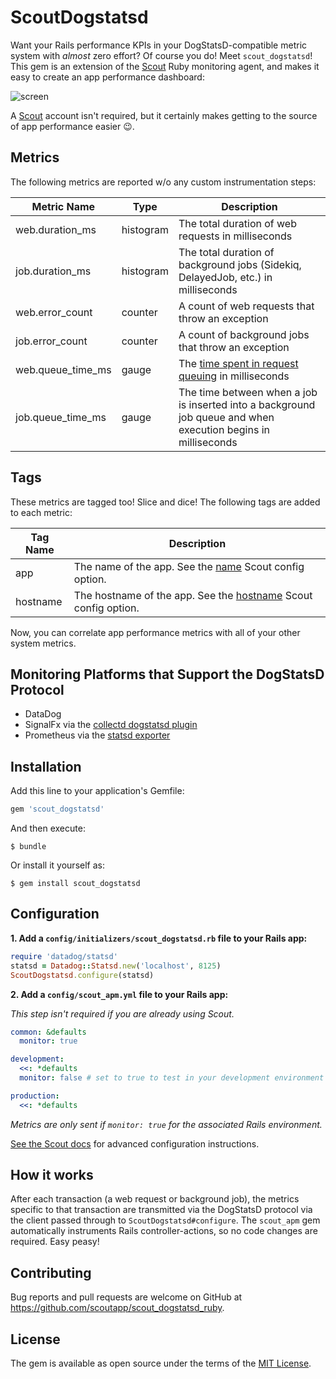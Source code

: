# ScoutDogstatsd

Want your Rails performance KPIs in your DogStatsD-compatible metric system with _almost_ zero effort? Of course you do! Meet `scout_dogstatsd`! This gem is an extension of the [Scout](https://scoutapp.com) Ruby monitoring agent, and makes it easy to create an app performance dashboard:

![screen](https://s3-us-west-1.amazonaws.com/scout-blog/scout_dogstatsd/datadog_screen.png)

A [Scout](https://scoutapp.com) account isn't required, but it certainly makes getting to the source of app performance easier 😉.

## Metrics 

The following metrics are reported w/o any custom instrumentation steps:

| Metric Name | Type | Description |
| - | - | - |
web.duration_ms | histogram | The total duration of web requests in milliseconds
job.duration_ms | histogram | The total duration of background jobs (Sidekiq, DelayedJob, etc.) in milliseconds
web.error_count | counter | A count of web requests that throw an exception
job.error_count | counter | A count of background jobs that throw an exception
web.queue_time_ms | gauge | The [time spent in request queuing](http://help.apm.scoutapp.com/#request-queuing) in milliseconds
job.queue_time_ms | gauge | The time between when a job is inserted into a background job queue and when execution begins in milliseconds

## Tags

These metrics are tagged too! Slice and dice! The following tags are added to each metric:

| Tag Name | Description |
| - | - |
app | The name of the app. See the [name](http://help.apm.scoutapp.com/#name) Scout config option.
hostname | The hostname of the app. See the [hostname](http://help.apm.scoutapp.com/#hostname) Scout config option.

Now, you can correlate app performance metrics with all of your other system metrics.

## Monitoring Platforms that Support the DogStatsD Protocol

* DataDog
* SignalFx via the [collectd dogstatsd plugin](https://github.com/signalfx/signalfx-collectd-plugin/blob/master/src/dogstatsd.py)
* Prometheus via the [statsd exporter](https://github.com/prometheus/statsd_exporter)

## Installation

Add this line to your application's Gemfile:

```ruby
gem 'scout_dogstatsd'
```

And then execute:

    $ bundle

Or install it yourself as:

    $ gem install scout_dogstatsd

## Configuration

__1. Add a `config/initializers/scout_dogstatsd.rb` file to your Rails app:__

```ruby
require 'datadog/statsd'
statsd = Datadog::Statsd.new('localhost', 8125)
ScoutDogstatsd.configure(statsd)
```

__2. Add a `config/scout_apm.yml` file to your Rails app:__

_This step isn't required if you are already using Scout._

```yaml
common: &defaults
  monitor: true

development:
  <<: *defaults
  monitor: false # set to true to test in your development environment

production:
  <<: *defaults
```

_Metrics are only sent if `monitor: true` for the associated Rails environment._

[See the Scout docs](http://help.apm.scoutapp.com/#ruby-agent) for advanced configuration instructions.

## How it works

After each transaction (a web request or background job), the metrics specific to that transaction are transmitted via the DogStatsD protocol via the client passed through to `ScoutDogstatsd#configure`. The `scout_apm` gem automatically instruments Rails controller-actions, so no code changes are required. Easy peasy!

## Contributing

Bug reports and pull requests are welcome on GitHub at https://github.com/scoutapp/scout_dogstatsd_ruby.


## License

The gem is available as open source under the terms of the [MIT License](http://opensource.org/licenses/MIT).

